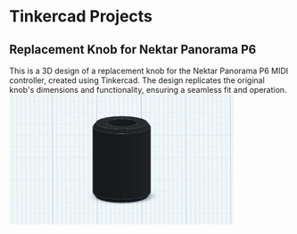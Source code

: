 # Tinkercad Projects


<h2>Replacement Knob for Nektar Panorama P6</h2>
This is a 3D design of a replacement knob for the Nektar Panorama P6 MIDI controller, created using Tinkercad. The design replicates the original knob's dimensions and functionality, ensuring a seamless fit and operation.
<br />

<img src="Nektar Panorama P6 Knob Print.png" height="80%" width="80%" alt="Physical Topology"/>
<br />
<br />
